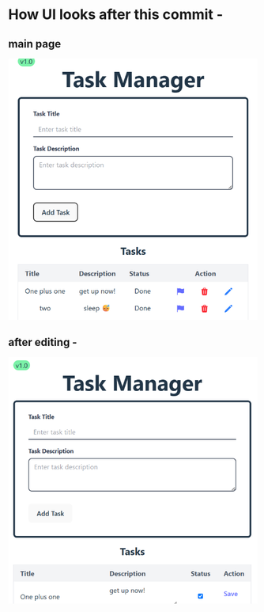 # How UI looks after this commit - 

## main page
![alt text](image.png)

## after editing - 
![alt text](image-1.png)